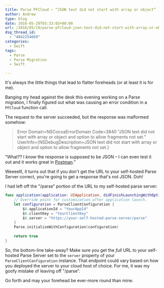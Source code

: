 ```yaml
---
title: Parse PFCloud – “JSON text did not start with array or object”
author: Andrew
type: blog
date: 2016-05-20T03:33:03+00:00
url: /2016/05/19/parse-pfcloud-json-text-did-not-start-with-array-or-object/
dsq_thread_id:
  - "4842254669"
categories:
  - Swift
tags:
  - Parse
  - Parse Migration
  - Swift

---
```

It's always the little things that lead to flatter foreheads (or at least it is for me).

Banging my head against the desk this evening working on a Parse migration, I finally figured out what was causing an error condition in a `PFCloud` function call.

The request to the server succeeded, but the response was malformed somehow:

> Error Domain=NSCocoaErrorDomain Code=3840 "JSON text did not start with array or object and option to allow fragments not set.&#8221; UserInfo={NSDebugDescription=JSON text did not start with array or object and option to allow fragments not set.} 

"What?? I _know_ the response is supposed to be JSON – I can even test it out and it works great in [Postman][1].&#8221;

Weeeelll, it turns out that if you don't get the URL to your self-hosted Parse Server correct, you're going to get a response that's not JSON. Doh!

I had left off the "/parse&#8221; portion of the URL to my self-hosted parse server:

```swift
func application(application: UIApplication, didFinishLaunchingWithOptions launchOptions: [NSObject : AnyObject]?) -&gt; Bool {
    // Override point for customization after application launch.
    let configuration = ParseClientConfiguration {
        $0.applicationId = "YourAppId"
        $0.clientKey = "YourClientKey"
        $0.server = "https://your-self-hosted-parse-server/parse"
    }
    Parse.initializeWithConfiguration(configuration)
    
    return true
}
```

So, the bottom-line take-away? Make sure you get the _full_ URL to your self-hosted Parse Server set to the `server` property of your `ParseClientConfiguration` instance. That endpoint could vary based on how you deployed the server to your cloud host of choice. For me, it was my goofy mistake of leaving off "/parse&#8221;.

Go forth and may your forehead be ever-more round than mine.

 [1]: https://chrome.google.com/webstore/detail/postman/fhbjgbiflinjbdggehcddcbncdddomop?hl=en